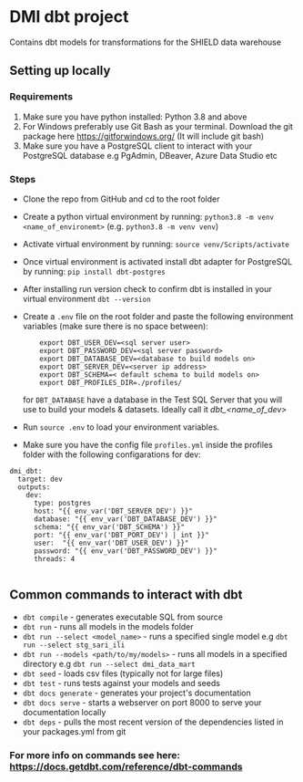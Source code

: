 # DMI dbt project
Contains dbt models for transformations for the SHIELD data warehouse

## Setting up locally
### Requirements 
1. Make sure you have python installed: Python 3.8 and above 
2. For Windows preferably use Git Bash as your terminal. Download the git package here https://gitforwindows.org/ (It will include git bash)
3. Make sure you have a PostgreSQL client to interact with your PostgreSQL database e.g PgAdmin, DBeaver, Azure Data Studio etc

### Steps
- Clone the repo from GitHub and cd to the root folder
- Create a python virtual environment by running: `python3.8 -m venv <name_of_environemt>` (e.g. `python3.8 -m venv venv`)
- Activate virtual environment by running: `source venv/Scripts/activate`
- Once virtual environment is activated install dbt adapter for PostgreSQL by running:
     `pip install dbt-postgres`
- After installing run version check to confirm dbt is installed in your virtual environment
    `dbt --version`
- Create a `.env` file on the root folder and paste the following environment variables (make sure there is no space between):

    ```
        export DBT_USER_DEV=<sql server user>
        export DBT_PASSWORD_DEV=<sql server password>
        export DBT_DATABASE_DEV=<database to build models on>
        export DBT_SERVER_DEV=<server ip address>
        export DBT_SCHEMA=< default schema to build models on>
        export DBT_PROFILES_DIR=./profiles/
    ```

    for `DBT_DATABASE` have a database in the Test SQL Server that you will use to build your models & datasets. Ideally call it
    *dbt_<name_of_dev>*
- Run `source .env` to load your environment variables.
- Make sure you have the config file `profiles.yml` inside the profiles folder with the following configarations for dev:
    
```
dmi_dbt:
  target: dev
  outputs:
    dev:
      type: postgres
      host: "{{ env_var('DBT_SERVER_DEV') }}"
      database: "{{ env_var('DBT_DATABASE_DEV') }}"
      schema: "{{ env_var('DBT_SCHEMA') }}"
      port: "{{ env_var('DBT_PORT_DEV') | int }}"
      user:  "{{ env_var('DBT_USER_DEV') }}"
      password: "{{ env_var('DBT_PASSWORD_DEV') }}"
      threads: 4
      
 ```

## Common commands to interact with dbt
    
- `dbt compile` - generates executable SQL from source
- `dbt run` - runs all models in the models folder
- `dbt run --select <model_name>` - runs a specified single model e.g `dbt run --select stg_sari_ili`
- `dbt run --models <path/to/my/models>` - runs all models in a specified directory e.g `dbt run --select dmi_data_mart`
- `dbt seed` - loads csv files (typically not for large files)
- `dbt test` - runs tests against your models and seeds
- `dbt docs generate` - generates your project's documentation
- `dbt docs serve` - starts a webserver on port 8000 to serve your documentation locally
- `dbt deps` -  pulls the most recent version of the dependencies listed in your packages.yml from git
### For more info on commands see here: https://docs.getdbt.com/reference/dbt-commands



